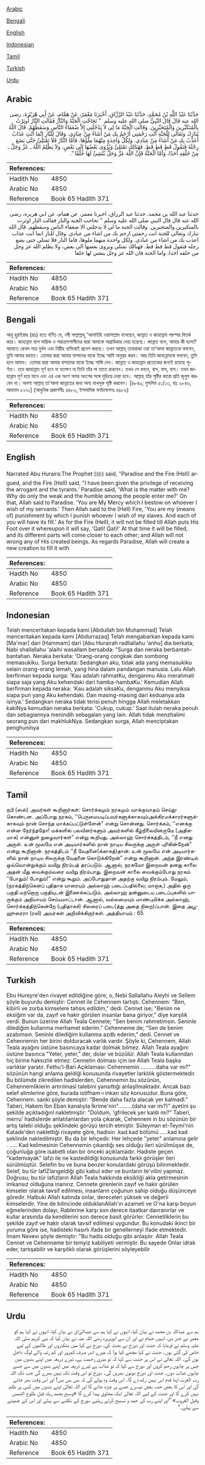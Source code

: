 [Arabic](#arabic)

[Bengali](#bengali)

[English](#english)

[Indonesian](#indonesian)

[Tamil](#tamil)

[Turkish](#turkish)

[Urdu](#urdu)

## Arabic


<div dir="rtl" lang="ar" style={{fontSize:'larger',backgroundColor:'#f8f9fa',padding:20}}>
حَدَّثَنَا عَبْدُ اللَّهِ بْنُ مُحَمَّدٍ، حَدَّثَنَا عَبْدُ الرَّزَّاقِ، أَخْبَرَنَا مَعْمَرٌ، عَنْ هَمَّامٍ، عَنْ أَبِي هُرَيْرَةَ، رضى الله عنه قَالَ قَالَ النَّبِيُّ صلى الله عليه وسلم ‏ "‏ تَحَاجَّتِ الْجَنَّةُ وَالنَّارُ فَقَالَتِ النَّارُ أُوثِرْتُ بِالْمُتَكَبِّرِينَ وَالْمُتَجَبِّرِينَ‏.‏ وَقَالَتِ الْجَنَّةُ مَا لِي لاَ يَدْخُلُنِي إِلاَّ ضُعَفَاءُ النَّاسِ وَسَقَطُهُمْ‏.‏ قَالَ اللَّهُ تَبَارَكَ وَتَعَالَى لِلْجَنَّةِ أَنْتِ رَحْمَتِي أَرْحَمُ بِكِ مَنْ أَشَاءُ مِنْ عِبَادِي‏.‏ وَقَالَ لِلنَّارِ إِنَّمَا أَنْتِ عَذَابٌ أُعَذِّبُ بِكِ مَنْ أَشَاءُ مِنْ عِبَادِي‏.‏ وَلِكُلِّ وَاحِدَةٍ مِنْهُمَا مِلْؤُهَا، فَأَمَّا النَّارُ فَلاَ تَمْتَلِئُ حَتَّى يَضَعَ رِجْلَهُ فَتَقُولُ قَطٍ قَطٍ قَطٍ‏.‏ فَهُنَالِكَ تَمْتَلِئُ وَيُزْوَى بَعْضُهَا إِلَى بَعْضٍ، وَلاَ يَظْلِمُ اللَّهُ ـ عَزَّ وَجَلَّ ـ مِنْ خَلْقِهِ أَحَدًا، وَأَمَّا الْجَنَّةُ فَإِنَّ اللَّهَ عَزَّ وَجَلَّ يُنْشِئُ لَهَا خَلْقًا ‏"‏‏.‏
</div>
<div style={{backgroundColor:'#f8f9fa',padding:20, marginBottom: 10}}><table> <thead> <tr> <th>References:</th> <th></th> </tr> </thead> <tbody><tr><td>Hadith No</td><td>4850</td></tr><tr><td>Arabic No</td><td>4850</td></tr><tr><td>Reference</td><td>Book 65 Hadith 371</td></tr></tbody></table></div>


<div dir="rtl" lang="ar" style={{fontSize:'larger',backgroundColor:'#f8f9fa',padding:20}}>
حدثنا عبد الله بن محمد، حدثنا عبد الرزاق، اخبرنا معمر، عن همام، عن ابي هريرة، رضى الله عنه قال قال النبي صلى الله عليه وسلم " تحاجت الجنة والنار فقالت النار اوثرت بالمتكبرين والمتجبرين. وقالت الجنة ما لي لا يدخلني الا ضعفاء الناس وسقطهم. قال الله تبارك وتعالى للجنة انت رحمتي ارحم بك من اشاء من عبادي. وقال للنار انما انت عذاب اعذب بك من اشاء من عبادي. ولكل واحدة منهما ملوها، فاما النار فلا تمتلي حتى يضع رجله فتقول قط قط قط. فهنالك تمتلي ويزوى بعضها الى بعض، ولا يظلم الله عز وجل من خلقه احدا، واما الجنة فان الله عز وجل ينشي لها خلقا
</div>
<div style={{backgroundColor:'#f8f9fa',padding:20, marginBottom: 10}}><table> <thead> <tr> <th>References:</th> <th></th> </tr> </thead> <tbody><tr><td>Hadith No</td><td>4850</td></tr><tr><td>Arabic No</td><td>4850</td></tr><tr><td>Reference</td><td>Book 65 Hadith 371</td></tr></tbody></table></div>

## Bengali


<div dir="ltr" lang="bn" style={{fontSize:'larger',backgroundColor:'#f8f9fa',padding:20}}>
আবূ হুরাইরাহ (রাঃ) হতে বর্ণিত যে, নবী সাল্লাল্লাহু ‘আলাইহি ওয়াসাল্লাম বলেছেন, জান্নাত ও জাহান্নাম পরস্পর বিতর্ক করে। জাহান্নাম বলে দাম্ভিক ও পরাক্রমশালীদের দ্বারা আমাকে অগ্রাধিকার দেয়া হয়েছে। জান্নাত বলে, আমার কী হলো? আমাতে কেবল মাত্র দুর্বল এবং নিরীহ ব্যক্তিরাই প্রবেশ করছে। তখন আল্লাহ্ তাবারাকা ওয়া তা‘আলা জান্নাতকে বলবেন, তুমি আমার রহমত। তোমার দ্বারা আমার বান্দাদের যাকে ইচ্ছে আমি অনুগ্রহ করব। আর তিনি জাহান্নামকে বলবেন, তুমি হলে আযাব। তোমার দ্বারা আমার বান্দাদের যাকে ইচ্ছে শাস্তি দেব। জান্নাত ও জাহান্নাম প্রত্যেকের জন্যই রয়েছে পূর্ণতা। তবে জাহান্নাম পূর্ণ হবে না যতক্ষণ না তিনি তাঁর পা তাতে রাখবেন। তখন সে বলবে, বাস, বাস, বাস। তখন জাহান্নাম পূর্ণ হয়ে যাবে এবং এর এক অংশ অপর অংশের সঙ্গে মুড়িয়ে দেয়া হবে। আল্লাহ্ তাঁর সৃষ্টির কারো প্রতি জুলুম করবেন না। অবশ্য আল্লাহ্ তা‘আলা জান্নাতের জন্য অন্য মাখলূক সৃষ্টি করবেন। [৪৮৪৯; মুসলিম ৫১/১৩, হাঃ ২৮৪৬, আহমাদ ৮১৭০] (আধুনিক প্রকাশনীঃ ৪৪৮৩, ইসলামিক ফাউন্ডেশনঃ ৪৪৮৬)
</div>
<div style={{backgroundColor:'#f8f9fa',padding:20, marginBottom: 10}}><table> <thead> <tr> <th>References:</th> <th></th> </tr> </thead> <tbody><tr><td>Hadith No</td><td>4850</td></tr><tr><td>Arabic No</td><td>4850</td></tr><tr><td>Reference</td><td>Book 65 Hadith 371</td></tr></tbody></table></div>

## English


<div dir="ltr" lang="en" style={{fontSize:'larger',backgroundColor:'#f8f9fa',padding:20}}>
Narrated Abu Huraira:The Prophet (ﷺ) said, "Paradise and the Fire (Hell) argued, and the Fire (Hell) said, "I have been given the privilege of receiving the arrogant and the tyrants.' Paradise said, 'What is the matter with me? Why do only the weak and the humble among the people enter me?' On that, Allah said to Paradise. 'You are My Mercy which I bestow on whoever I wish of my servants.' Then Allah said to the (Hell) Fire, 'You are my (means of) punishment by which I punish whoever I wish of my slaves. And each of you will have its fill.' As for the Fire (Hell), it will not be filled till Allah puts His Foot over it whereupon it will say, 'Qati! Qati!' At that time it will be filled, and its different parts will come closer to each other; and Allah will not wrong any of His created beings. As regards Paradise, Allah will create a new creation to fill it with
</div>
<div style={{backgroundColor:'#f8f9fa',padding:20, marginBottom: 10}}><table> <thead> <tr> <th>References:</th> <th></th> </tr> </thead> <tbody><tr><td>Hadith No</td><td>4850</td></tr><tr><td>Arabic No</td><td>4850</td></tr><tr><td>Reference</td><td>Book 65 Hadith 371</td></tr></tbody></table></div>

## Indonesian


<div dir="ltr" lang="id" style={{fontSize:'larger',backgroundColor:'#f8f9fa',padding:20}}>
Telah menceritakan kepada kami [Abdullah bin Muhammad] Telah menceritakan kepada kami [Abdurrazaq] Telah mengabarkan kepada kami [Ma'mar] dari [Hammam] dari [Abu Hurairah radliallahu 'anhu] dia berkata; Nabi shallallahu 'alaihi wasallam bersabda: "Surga dan neraka berbantah-bantahan. Neraka berkata: 'Orang-orang congkak dan sombong memasukiku. Surga berkata: Sedangkan aku, tidak ada yang memasukiku selain orang-orang lemah, yang hina dalam pandangan manusia. Lalu Allah berfirman kepada surga: 'Kau adalah rahmatKu, denganmu Aku merahmati siapa saja yang Aku kehendaki dari hamba-hambaKu.' Kemudian Allah berfirman kepada neraka: 'Kau adalah siksaKu, denganmu Aku menyiksa siapa pun yang Aku kehendaki. Dan masing-masing dari keduanya ada isinya.' Sedangkan neraka tidak terisi penuh hingga Allah meletakkan kakiNya kemudian neraka berkata: 'Cukup, cukup.' Saat itulah neraka penuh dan sebagiannya menindih sebagaian yang lain. Allah tidak menzhalimi seorang pun dari makhlukNya. Sedangkan surga, Allah menciptakan penghuninya
</div>
<div style={{backgroundColor:'#f8f9fa',padding:20, marginBottom: 10}}><table> <thead> <tr> <th>References:</th> <th></th> </tr> </thead> <tbody><tr><td>Hadith No</td><td>4850</td></tr><tr><td>Arabic No</td><td>4850</td></tr><tr><td>Reference</td><td>Book 65 Hadith 371</td></tr></tbody></table></div>

## Tamil


<div dir="ltr" lang="ta" style={{fontSize:'larger',backgroundColor:'#f8f9fa',padding:20}}>
நபி (ஸல்) அவர்கள் கூறினார்கள்: சொர்க்கமும் நரகமும் வாக்குவாதம் செய்துகொண்டன. அப்போது நரகம், ‘‘பெருமையடிப்பவர்களுக்காகவும்அக்கிரமக்காரர்களுக்காகவும் நான் சொந்த மாக்கப்பட்டுள்ளேன்” என்று சொன்னது. சொர்க்கம், ‘‘எனக்கு என்ன நேர்ந்ததோ! மக்களில் பலவீனர்களும் அவர்களில் கீழ்நிலையினருமே (அதிகமாக) என்னுள் நுழைவார்கள்” என்று கூறியது. அல்லாஹ் சொர்க்கத்திடம், ‘‘நீ எனது அருள். உன் மூலமே என் அடியார்களில் நான் நாடிய சிலருக்கு அருள் புரிகின்றேன்” என்று கூறினான். நரகத்திடம் ‘‘நீ வேதனை(க்காகத்)தான். உன் மூலமே என் அடியார்களில் நான் நாடிய சிலருக்கு வேதனை கொடுக்கிறேன்” என்று கூறினான். அந்த இரண்டில் ஒவ்வொன்றுக்கும் வயிறு நிரம்பத் தரப்படும். ஆனால், நரகமோ இறைவன் தனது காலை அதன் மீது வைக்கும்வரை வயிறு நிரம்பாது. இறைவன் காலை வைக்கும்போது நரகம் ‘‘போதும்! போதும்!” என்று கூறும். அப்போதுதான் அதற்கு வயிறு நிரம்பும். மேலும், (நரகத்திற்கெனப் புதிதாக யாரையும் அல்லாஹ் படைப்பதில்லை; மாறாக,) அதில் ஒரு பகுதி மற்றொரு பகுதியுடன் இணைக்கப்படும். அல்லாஹ் தன்னுடைய படைப்புகளில் யாருக்கும் அநியாயம் செய்யமாட்டான். ஆனால், வல்லமையும் மாண்புமிக்க அல்லாஹ், சொர்க்கத்திற்கென்றே (புதிதாகச்) சிலரைப் படை(த்து அதை நிறை)ப்பான். இதை அபூஹுரைரா (ரலி) அவர்கள் அறிவிக்கிறார்கள். அத்தியாயம் : 65
</div>
<div style={{backgroundColor:'#f8f9fa',padding:20, marginBottom: 10}}><table> <thead> <tr> <th>References:</th> <th></th> </tr> </thead> <tbody><tr><td>Hadith No</td><td>4850</td></tr><tr><td>Arabic No</td><td>4850</td></tr><tr><td>Reference</td><td>Book 65 Hadith 371</td></tr></tbody></table></div>

## Turkish


<div dir="ltr" lang="tr" style={{fontSize:'larger',backgroundColor:'#f8f9fa',padding:20}}>
Ebu Hureyre'den rivayet edildiğine göre, o, Nebi Sallallahu Aleyhi ve Sellem şöyle buyurdu demiştir: Cennet ile Cehennem tartıştı. Cehennem: "Ben, kibirli ve zorba kimselere tahsis edildim," dedi. Cennet ise; "Benim ne eksiğim var da, zayıf ve hakir görülen insanlar bana giriyor," diye karşılık verdi. Bunun üzerine Allah Teala Cennete; "Sen benim rahmetimsin. Seninle dilediğim kullanma merhamet ederim." Cehenneme de; "Sen de benim azabımsın. Seninle dilediğim kullanma azdb ederim," dedi. Cennet ve Cehennemin her birini dolduracak varlık vardır. Şöyle ki, Cehennem, Allah Teala ayağını üstüne basıncaya kadar dolmak bilmez. Allah Teala ayağını üstüne basınca "Yeter, yeter," der, dolar ve büzülür. Allah Teala kullanndan hiç birine haksızlık etmez: Cennetin dolması için ise Allah Teala başka varlıklar yaratır. Fethu'l-Bari Açıklaması: Cehennemin ..........daha var mı?" sözünün hangi anIama geIdiği konusunda rivayetler larklıIık göstermektedir. Bu böIümde zikredilen hadisIerden, Cehennemin bu sözünün, Cehennemliklerin artırıImasl taIebini yansıttığı anIaşlImaktadır. Ancak bazı seIef alimIerine göre, burada istifham-ı inkarı söz konusudur. Buna göre, Cehennem. sanki şöyle demiştir: "Bende daha fazIa aIacak yer kalmadl." Taberi, Hakem İbn Eban kanalıyIa İkrime'nin".........(daha var mı?)" ayetini şu şekilde açıkIadığınl nakletmiştir: "Doldum, 'gfrilecek yer kaldı mı?" Taberi, merru' hadisIerde anIatıIanlardan yola çıkarak, Cehennem in bu sözünün bir artış taIebi olduğu şeklindeki görüşü tercih etmiştir. SüIeyman et-Teymi'nin Katade'den naklettiği rivayete göre, hadisin .kad.kad böIümü .....kad kad şeklinde nakledilmiştir. Bu da bir lehçedir. Her lehçede "yeter" anlamına gelir . ..... Kad kelimesinin Cehennemin çıkardığı ses olduğu ileri sürüImüşse de, çoğunluğa göre isabetli oIan bir önceki açıklamadır. Hadiste geçen "kademıayak" Iafzı ile ne kastedildiği konusunda farklı görüşler ileri sürüImüştür. SeIefin bu ve buna benzer konuIardaki görüşü bilinmektedir. SeIef, bu tür laflZIarıgeldiği gibi kabuI eder ve bunIarın te'vilini yapmaz. Doğrusu; bu tür Iafızların Allah TeaIa hakkında eksikliği akla getirmesinin imkansız olduğuna inanırız. Cennete girenlerin zayıf ve hakir görülen kimseler olarak tavsif edilmesi, insanların çoğunun sahip olduğu düşünceye göredir. Halbuki AlIah katında onIar, dereceleri yüksek ve değerli kimselerdir. Yine de bilincinde oIduklarıAllah'ın azameti ve O'na karşı boyun eğmelerinden dolayı, RabIerine karşı son derece itaatkar davranırIar ve kullar arasında da kendilerini son derece basit görürler. CennetlikIerin bu şekilde zayıf ve hakir olarak tavsif edilmesi uygundur. Bu konudaki ikinci bir yoruma göre ise, hadisteki hasırlı ifade bir genellerneyi ifade etmektedir. İmam Nevevı şöyIe demiştir: "Bu hadis olduğu gibi anlaşılır. Allah TeaIa Cennet ve Cehenneme bir temyiz kabiliyeti vermiştir. Bu sayede Onlar idrak eder, tartışabilir ve karşılıklı oIarak görüşlerini söyleyebilir
</div>
<div style={{backgroundColor:'#f8f9fa',padding:20, marginBottom: 10}}><table> <thead> <tr> <th>References:</th> <th></th> </tr> </thead> <tbody><tr><td>Hadith No</td><td>4850</td></tr><tr><td>Arabic No</td><td>4850</td></tr><tr><td>Reference</td><td>Book 65 Hadith 371</td></tr></tbody></table></div>

## Urdu


<div dir="rtl" lang="ur" style={{fontSize:'larger',backgroundColor:'#f8f9fa',padding:20}}>
ہم سے عبداللہ بن محمد نے بیان کیا، انہوں نے کہا ہم سے عبدالرزاق نے بیان کیا، انہوں نے کہا ہم کو معمر نے خبر دی، انہیں حمام نے اور ان سے ابوہریرہ رضی اللہ عنہ نے بیان کیا کہ نبی کریم صلی اللہ علیہ وسلم نے فرمایا کہ جنت اور دوزخ نے بحث کی، دوزخ نے کہا میں متکبروں اور ظالموں کے لیے خاص کی گئی ہوں۔ جنت نے کہا مجھے کیا ہوا کہ میرے اندر صرف کمزور اور کم رتبہ والے لوگ داخل ہوں گے۔ اللہ تعالیٰ نے اس پر جنت سے کہا کہ تو میری رحمت ہے، تیرے ذریعہ میں اپنے بندوں میں جس پر چاہوں رحم کروں اور دوزخ سے کہا کہ تو عذاب ہے تیرے ذریعہ میں اپنے بندوں میں سے جسے چاہوں عذاب دوں۔ جنت اور دوزخ دونوں بھریں گی۔ دوزخ تو اس وقت تک نہیں بھرے گی جب تک اللہ رب العزت اپنا قدم اس نہیں رکھ دے گا۔ اس وقت وہ بولے گی کہ بس بس بس! اور اس وقت بھر جائے گی اور اس کا بعض حصہ بعض دوسرے حصے پر چڑھ جائے گا اور اللہ تعالیٰ اپنے بندوں میں کسی پر ظلم نہیں کرے گا اور جنت کے لیے اللہ تعالیٰ ایک مخلوق پیدا کرے گا «وسبح بحمد ربك قبل طلوع الشمس وقبل الغروب» ”اور اپنے رب کی حمد و تسبیح کرتے رہئیے سورج کے نکلنے سے پہلے اور اس کے چھپنے سے پہلے۔“
</div>
<div style={{backgroundColor:'#f8f9fa',padding:20, marginBottom: 10}}><table> <thead> <tr> <th>References:</th> <th></th> </tr> </thead> <tbody><tr><td>Hadith No</td><td>4850</td></tr><tr><td>Arabic No</td><td>4850</td></tr><tr><td>Reference</td><td>Book 65 Hadith 371</td></tr></tbody></table></div>